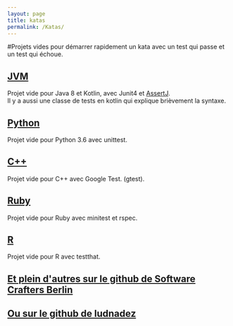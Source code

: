 ```yaml
---
layout: page
title: katas
permalink: /Katas/
---
```


#Projets vides pour démarrer rapidement un kata
avec un test qui passe et un test qui échoue.

## [JVM](https://github.com/GaspardPO/empty-kata-jvm)
Projet vide pour Java 8 et Kotlin, avec Junit4 et [AssertJ](https://assertj.github.io/doc/).  
Il y a aussi une classe de tests en kotlin qui explique brièvement la syntaxe.

## [Python](https://github.com/GaspardPO/empty-kata-python36)
Projet vide pour Python 3.6 avec unittest.  

## [C++](https://github.com/GaspardPO/empty-kata-cpp)
Projet vide pour C++ avec Google Test. (gtest).

## [Ruby](https://github.com/GaspardPO/empty-kata-ruby/)
Projet vide pour Ruby avec minitest et rspec.

## [R](https://github.com/GaspardPO/empty-kata-R)
Projet vide pour R avec testthat.

## [Et plein d'autres sur le github de Software Crafters Berlin](https://github.com/swkBerlin/kata-bootstraps/)

## [Ou sur le github de ludnadez](https://github.com/ldez/kata-starter)
